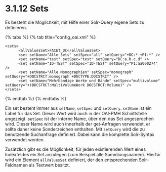 # 3.1.12 Sets

Es besteht die Möglichkeit, mit Hilfe einer Solr-Query eigene Sets zu definieren.

{% tabs %}
{% tab title="config\_oai.xml" %}
```markup
<sets>
      <allValuesSet>FACET_DC</allValuesSet>
      <set setName="Alle Sets" setSpec="all" setQuery="+DC:* +PI:*" />
      <set setName="test" setSpec="test" setQuery="DC:a.b.c.d" />
      <set setName="ID-TEST" setSpec="ID-TEST" setQuery="PI:aa000274" />
      <set setName="Alle Monographien" setSpec="monograph"   setQuery="+DOCSTRCT:monograph +DOCTYPE:DOCSTRCT" />
      <set setName="Mehrbändige Werke und Bände" setSpec="multivolume" setQuery="+(DOCSTRCT:MultiVolumeWork DOCSTRCT:Volume)" />
</sets>
```
{% endtab %}
{% endtabs %}

Ein set besteht immer aus `setName`, `setSpec` und `setQuery`. `setName` ist ein Label für das Set. Dieser Wert wird auch in der OAI-PMH Schnittstelle angezeigt. `setSpec` ist der interne Name, über den das Set angesprochen wird. Dieser Name wird auch innerhalb der get-Anfragen verwendet, er sollte daher keine Sonderzeichen enthalten. Mit `setQuery` wird die zu benutzende Suchanfrage definiert. Dabei kann die komplette Solr-Syntax verwendet werden.

Zusätzlich gibt es die Möglichkeit, für jeden existierenden Wert eines Indexfeldes ein Set anzulegen \(zum Beispiel alle Sammlungsnamen\). Hierfür wird ein Element `allValuesSet` definiert, der den entsprechenden Solr-Feldnamen als Textwert besitzt.

